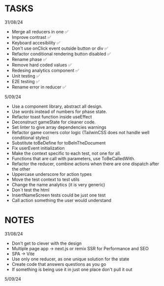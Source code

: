 

# TASKS

31/08/24

- Merge all reducers in one ✅
- Improve contrast ✅
- Keyboard accesibility ✅
- Don't use onClick event outside button or div ✅
- Refactor conditional rendering button disabled ✅
- Rename phase ✅
- Remove hard coded values ✅
- Redesing analytics component ✅
- Unit testing ✅
- E2E testing ✅
- Rename error in reducer ✅

5/09/24

- Use a component library, abstract all design.
- Use words instead of numbers for phase state.
- Refactor toast function inside useEffect
- Deconstruct gameState for cleaner code.
- Set linter to give array dependencies warnings
- Refactor game corners color logic (TailwinCSS does not handle well conditional styles)
- Substitute toBeDefine for toBeInTheDocument
- Fix userEvent initialization
- Make the context specific to each test, not one for all.
- Functions that are call with parameters, use ToBeCalledWith.
- Refactor the reducer, combine actions when there are one dispatch after the other
- Uppercase underscore for action types
- Move the test context to test utils
- Change the name analytics (it is very generic)
- Don`t test the html
- InsertNameScreen tests could be just one test
- Call action something the user would understand

# NOTES

31/08/24

- Don't get to clever with the design
- Multiple page app -> next.js or remix SSR for Performance and SEO
- SPA -> Vite
- Use only one reducer, as one unique solution for the state
- Create code that answers questions as you go
- If something is being use it in just one place don't pull it out

5/09/24
